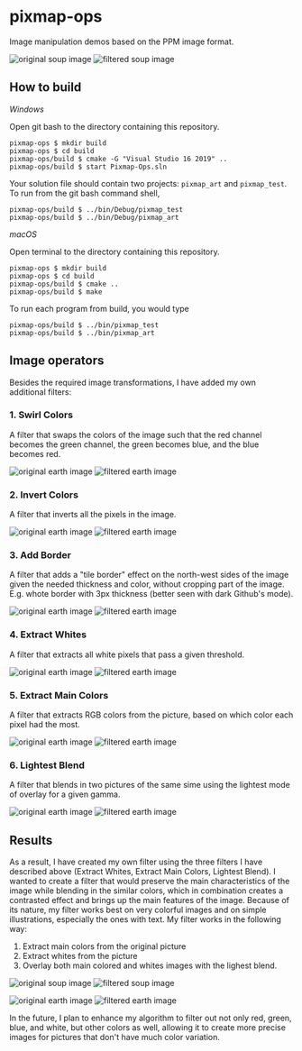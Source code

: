 # pixmap-ops

Image manipulation demos based on the PPM image format.

![original soup image](images/soup-ascii.jpg)
![filtered soup image](images/soup-filtered_by_Iryna.jpg)

## How to build

*Windows*

Open git bash to the directory containing this repository.

```
pixmap-ops $ mkdir build
pixmap-ops $ cd build
pixmap-ops/build $ cmake -G "Visual Studio 16 2019" ..
pixmap-ops/build $ start Pixmap-Ops.sln
```

Your solution file should contain two projects: `pixmap_art` and `pixmap_test`.
To run from the git bash command shell, 

```
pixmap-ops/build $ ../bin/Debug/pixmap_test
pixmap-ops/build $ ../bin/Debug/pixmap_art
```

*macOS*

Open terminal to the directory containing this repository.

```
pixmap-ops $ mkdir build
pixmap-ops $ cd build
pixmap-ops/build $ cmake ..
pixmap-ops/build $ make
```

To run each program from build, you would type

```
pixmap-ops/build $ ../bin/pixmap_test
pixmap-ops/build $ ../bin/pixmap_art
```

## Image operators
Besides the required image transformations, I have added my own additional filters:
### 1. Swirl Colors
A filter that swaps the colors of the image such that the red channel becomes the green channel, the green becomes blue, and the blue becomes red.

![original earth image](images/earth-load.jpg)
![filtered earth image](images/earth-test-swirl-colors.jpg)

### 2. Invert Colors
A filter that inverts all the pixels in the image.

![original earth image](images/earth-load.jpg)
![filtered earth image](images/earth-test-invert-colors.jpg)

### 3. Add Border
A filter that adds a "tile border" effect on the north-west sides of the image given the needed thickness and color, without cropping part of the image. E.g. whote border with 3px thickness (better seen with dark Github's mode).

![original earth image](images/earth-load.jpg)
![filtered earth image](images/earth-test-border3px.jpg)

### 4. Extract Whites
A filter that extracts all white pixels that pass a given threshold.

![original earth image](images/earth-load.jpg)
![filtered earth image](images/earth-test-extract-white.jpg)

### 5. Extract Main Colors
A filter that extracts RGB colors from the picture, based on which color each pixel had the most.

![original earth image](images/earth-load.jpg)
![filtered earth image](images/earth-test-extract-main-colors.jpg)

### 6. Lightest Blend
A filter that blends in two pictures of the same sime using the lightest mode of overlay for a given gamma.

![original earth image](images/earth-load.jpg)
![filtered earth image](images/earth-lightest-blend-0.5.jpg)

## Results
As a result, I have created my own filter using the three filters I have described above (Extract Whites, Extract Main Colors, Lightest Blend). I wanted to create a filter that would preserve the main characteristics of the image while blending in the similar colors, which in combination creates a contrasted effect and brings up the main features of the image. Because of its nature, my filter works best on very colorful images and on simple illustrations, especially the ones with text. My filter works in the following way:
1. Extract main colors from the original picture
2. Extract whites from the picture
3. Overlay both main colored and whites images with the lighest blend.

![original soup image](images/soup-ascii.jpg)
![filtered soup image](images/soup-filtered_by_Iryna.jpg)

![original earth image](images/earth-load.jpg)
![filtered earth image](images/earth-filtered_by_Iryna.jpg)

In the future, I plan to enhance my algorithm to filter out not only red, green, blue, and white, but other colors as well, allowing it to create more precise images for pictures that don't have much color variation.
